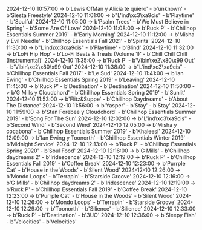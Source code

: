 2024-12-10 10:57:00 -> b'Lewis OfMan y Alicia te quiero' - b'unknown' - b'Siesta Freestyle'
2024-12-10 11:01:00 -> b"L'ind\xc3\xa9cis" - b'Playtime' - b'Soulful'
2024-12-10 11:05:00 -> b'Psalm Trees' - b'We Must Believe in Spring' - b'Some Are Of Love'
2024-12-10 11:08:00 -> b'Ruck P' - b'Chillhop Essentials Summer 2019' - b'Early Morning'
2024-12-10 11:12:00 -> b'Misha y Evil Needle' - b'Chillhop Essentials Fall 2021' - b'Spirits'
2024-12-10 11:30:00 -> b"L'ind\xc3\xa9cis" - b'Playtime' - b'Blind'
2024-12-10 11:32:00 -> b'LoFi Hip Hop' - b'Lo-Fi Beats & Treats (Volume 1)' - b'Chill Chill Chill (Instrumental)'
2024-12-10 11:35:00 -> b'Ruck P' - b'Vibin\xe2\x80\x99 Out' - b'Vibin\xe2\x80\x99 Out'
2024-12-10 11:38:00 -> b"L'ind\xc3\xa9cis" - b'Chillhop Essentials Fall 2017' - b'Le Sud'
2024-12-10 11:41:00 -> b'Ian Ewing' - b'Chillhop Essentials Spring 2019' - b'Leaving'
2024-12-10 11:45:00 -> b'Ruck P' - b'Destination' - b'Destination'
2024-12-10 11:50:00 -> b'G Mills y Cloudchord' - b'Chillhop Essentials Spring 2019' - b'Sunlit'
2024-12-10 11:53:00 -> b'Flitz&Suppe' - b'Chillhop Daydreams' - b'About The Distance'
2024-12-10 11:56:00 -> b'Yasper' - b'Stay' - b'Stay'
2024-12-10 11:59:00 -> b'Stan Forebee y Cloudchord' - b'Chillhop Essentials Summer 2019' - b'Song For The Sun'
2024-12-10 12:02:00 -> b"L'ind\xc3\xa9cis" - b'Second Wind' - b'Second Wind'
2024-12-10 12:05:00 -> b'Misha y cocabona' - b'Chillhop Essentials Summer 2019' - b'Khaleesi'
2024-12-10 12:09:00 -> b'Ian Ewing y Toonorth' - b'Chillhop Essentials Winter 2019' - b'Midnight Service'
2024-12-10 12:13:00 -> b'Ruck P' - b'Chillhop Essentials Spring 2020' - b'Soul Food'
2024-12-10 12:16:00 -> b'G Mills' - b'Chillhop daydreams 2' - b'Iridescence'
2024-12-10 12:19:00 -> b'Ruck P' - b'Chillhop Essentials Fall 2019' - b'Coffee Break'
2024-12-10 12:23:00 -> b'Purrple Cat' - b'House in the Woods' - b'Silent Wood'
2024-12-10 12:26:00 -> b'Mondo Loops' - b'Terrapin' - b'Starside Groove'
2024-12-10 12:16:00 -> b'G Mills' - b'Chillhop daydreams 2' - b'Iridescence'
2024-12-10 12:19:00 -> b'Ruck P' - b'Chillhop Essentials Fall 2019' - b'Coffee Break'
2024-12-10 12:23:00 -> b'Purrple Cat' - b'House in the Woods' - b'Silent Wood'
2024-12-10 12:26:00 -> b'Mondo Loops' - b'Terrapin' - b'Starside Groove'
2024-12-10 12:29:00 -> b'Toonorth' - b'Silience' - b'Silience'
2024-12-10 12:33:00 -> b'Ruck P' - b'Destination' - b'3UO'
2024-12-10 12:36:00 -> b'Sleepy Fish' - b'Velocities' - b'Velocities'
